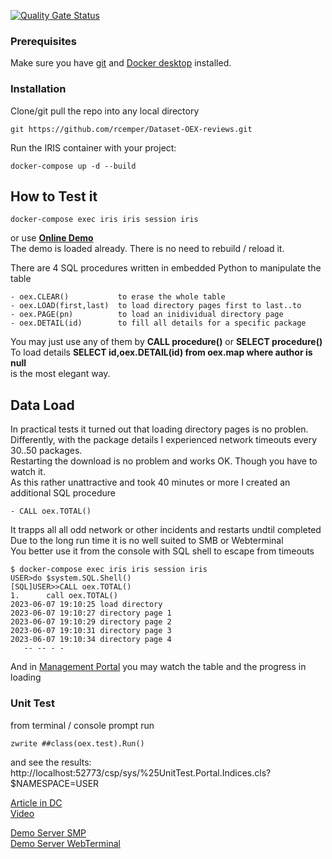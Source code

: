 [![Quality Gate Status](https://community.objectscriptquality.com/api/project_badges/measure?project=intersystems_iris_community%2FOEX-mapping&metric=alert_status)](https://community.objectscriptquality.com/dashboard?id=intersystems_iris_community%2FOEX-mapping)   
### Prerequisites
Make sure you have [git](https://git-scm.com/book/en/v2/Getting-Started-Installing-Git) and [Docker desktop](https://www.docker.com/products/docker-desktop) installed.

### Installation 
Clone/git pull the repo into any local directory
```
git https://github.com/rcemper/Dataset-OEX-reviews.git
```
Run the IRIS container with your project: 
```
docker-compose up -d --build
```
## How to Test it
```
docker-compose exec iris iris session iris
```
or use **[Online Demo](https://oex-mapping.demo.community.intersystems.com/csp/sys/%25CSP.Portal.Home.zen)**   
The demo is loaded already. There is no need to rebuild / reload it.   

There are 4 SQL procedures written in embedded Python to manipulate the table    
````
- oex.CLEAR()           to erase the whole table   
- oex.LOAD(first,last)  to load directory pages first to last..to   
- oex.PAGE(pn)          to load an inidividual directory page   
- oex.DETAIL(id)        to fill all details for a specific package   
````
You may just use any of them by **CALL procedure()** or **SELECT procedure()**  
To load details  **SELECT id,oex.DETAIL(id) from oex.map where author is null**    
is the most elegant way.  

## Data Load 
In practical tests it turned out that loading directory pages is no problen.   
Differently, with the package details I experienced network timeouts every 30..50 packages.   
Restarting the download is no problem and works OK. Though you have to watch it.   
As this rather unattractive and took 40 minutes or more I created an additional SQL procedure   
````
- CALL oex.TOTAL()  
````
It trapps all all odd network or other incidents and restarts undtil completed   
Due to the long run time it is no well suited to SMB or Webterminal   
You better use it from the console with SQL shell to escape from timeouts   
````
$ docker-compose exec iris iris session iris
USER>do $system.SQL.Shell()
[SQL]USER>>CALL oex.TOTAL()
1.      call oex.TOTAL()
2023-06-07 19:10:25 load directory
2023-06-07 19:10:27 directory page 1
2023-06-07 19:10:29 directory page 2
2023-06-07 19:10:31 directory page 3
2023-06-07 19:10:34 directory page 4
   -- -- - - 
````
And in [Management Portal](http://localhost:42773/csp/sys/UtilHome.csp) 
you may watch the table and the progress in loading   

### Unit Test
from terminal / console prompt run
````
zwrite ##class(oex.test).Run()
````
and see the results:  
http://localhost:52773/csp/sys/%25UnitTest.Portal.Indices.cls?$NAMESPACE=USER

[Article in DC](https://community.intersystems.com/post/oex-mapping)   
[Video](https://youtu.be/c5MOQMCfNRQ)    

[Demo Server SMP](https://oex-mapping.demo.community.intersystems.com/csp/sys/UtilHome.csp)   
[Demo Server WebTerminal](https://oex-mapping.demo.community.intersystems.com/terminal/)    
        
